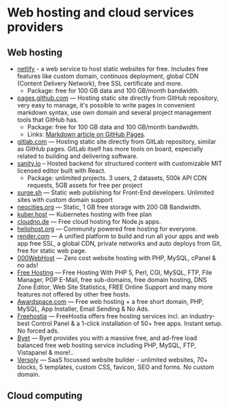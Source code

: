 # Web hosting and cloud services providers

## Web hosting

* [netlify](https://netlify.com/) - a web service to host static websites for free. Includes free features like custom domain,
continuos deployment, global CDN (Content Delivery Network), free SSL certificate and more.
  * Package: free for 100 GB data and 100 GB/month bandwidth.
* [pages.github.com](https://pages.github.com/) — Hosting static site directly from GitHub repository, very easy to manage, it's
possible to write pages in convenient markdown syntax, use own domain and several project management tools that GitHub has.
  * Package: free for 100 GB data and 100 GB/month bandwidth.
  * Links: [Markdown article on GitHub Pages](https://medium.com/world-wide-developers/publishing-online-markdown-article-on-github-9f7b0ca61293).
* [gitlab.com](https://about.gitlab.com/product/pages/) — Hosting static site directly from GitLab repository, similar as GitHub pages. GitLab itself has more tools on board, especially related to building and delivering software.
* [sanity.io](https://www.sanity.io/) – Hosted backend for structured content with customizable MIT licensed editor built with React.
  * Package: unlimited projects. 3 users, 2 datasets, 500k API CDN requests, 5GB assets for free per project
* [surge.sh](https://surge.sh/) — Static web publishing for Front-End developers. Unlimited sites with custom domain support
* [neocities.org](https://neocities.org) — Static, 1 GB free storage with 200 GB Bandwidth.
* [kuber.host](https://kuber.host/) — Kubernetes hosting with free plan
* [cloudno.de](https://cloudno.de/) — Free cloud hosting for Node.js apps.
* [heliohost.org](https://www.heliohost.org) — Community powered free hosting for everyone.
* [render.com](https://render.com) — A unified platform to build and run all your apps and web app free SSL, a global CDN, private networks and auto deploys from Git, free for static web page.
* [000WebHost](https://www.000webhost.com/) — Zero cost website hosting with PHP, MySQL, cPanel & no ads!
* [Free Hosting](http://freehostingnoads.net/) — Free Hosting With PHP 5, Perl, CGI, MySQL, FTP, File Manager, POP E-Mail, free sub-domains, free domain hosting, DNS Zone Editor, Web Site Statistics, FREE Online Support and many more features not offered by other free hosts.
* [Awardspace.com](https://www.awardspace.com) — Free web hosting + a free short domain, PHP, MySQL, App Installer, Email Sending & No Ads.
* [Freehostia](https://www.freehostia.com) — FreeHostia offers free hosting services incl. an industry-best Control Panel & a 1-click installation of 50+ free apps. Instant setup. No forced ads.
* [Byet](https://byet.host) — Byet provides you with a massive free, and ad-free load balanced free web hosting service including PHP, MySQL, FTP, Vistapanel & more!..
* [Versoly](https://versoly.com/) — SaaS focussed website builder - unlimited websites, 70+ blocks, 5 templates, custom CSS, favicon, SEO and forms. No custom domain.

## Cloud computing
